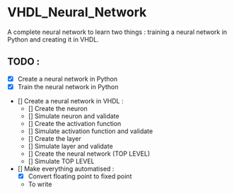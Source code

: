 # VHDL_Neural_Network
A complete neural network to learn two things : training a neural network in Python and creating it in VHDL.

## TODO :
- [x] Create a neural network in Python
- [x] Train the neural network in Python
- [] Create a neural network in VHDL :
    - [] Create the neuron
    - [] Simulate neuron and validate
    - [] Create the activation function
    - [] Simulate activation function and validate
    - [] Create the layer
    - [] Simulate layer and validate
    - [] Create the neural network (TOP LEVEL)
    - [] Simulate TOP LEVEL 
- [] Make everything automatised :
    - [x] Convert floating point to fixed point
    - To write
